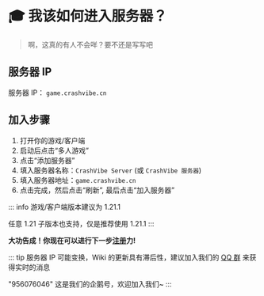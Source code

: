# 🎓 我该如何进入服务器？

> 啊，这真的有人不会咩？要不还是写写吧

## 服务器 IP

服务器 IP： `game.crashvibe.cn`

## 加入步骤

1. 打开你的游戏/客户端
2. 启动后点击“多人游戏”
3. 点击“添加服务器”
4. 填入服务器名称：`CrashVibe Server` (或 `CrashVibe 服务器`)
5. 填入服务器地址：`game.crashvibe.cn`
6. 点击完成，然后点击“刷新”, 最后点击“加入服务器”

::: info
游戏/客户端版本建议为 1.21.1

任意 1.21 子版本也支持，仅是推荐使用 1.21.1
:::

**大功告成！你现在可以进行下一步[注册](register-and-login)力!**

::: tip
服务器 IP 可能变换，Wiki 的更新具有滞后性，建议加入我们的 [QQ 群](https://qm.qq.com/q/M59CqIr44i) 来获得实时的消息

"956076046" 这是我们的企鹅号，欢迎加入我们~
:::
